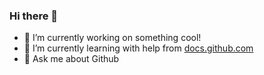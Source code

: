 ### Hi there 👋

- 🔭 I’m currently working on something cool!
- 🌱 I’m currently learning with help from [docs.github.com](docs.github.com)
- 💬 Ask me about Github
